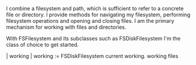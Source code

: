 I combine a filesystem and path, which is sufficient to refer to a concrete file or directory. I provide methods for navigating my filesystem, performing filesystem operations and opening and closing files.  I am the primary mechanism for working with files and directories. 

With FSFilesystem and its subclasses such as FSDiskFilesystem I'm the class of choice to get started.

| working |
working := FSDiskFilesystem current working.
working files 

